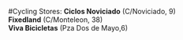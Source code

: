 #Cycling Stores: 
**Ciclos Noviciado** (C/Noviciado, 9)  
**Fixedland** (C/Monteleon, 38)  
**Viva Bicicletas** (Pza Dos de Mayo,6)


